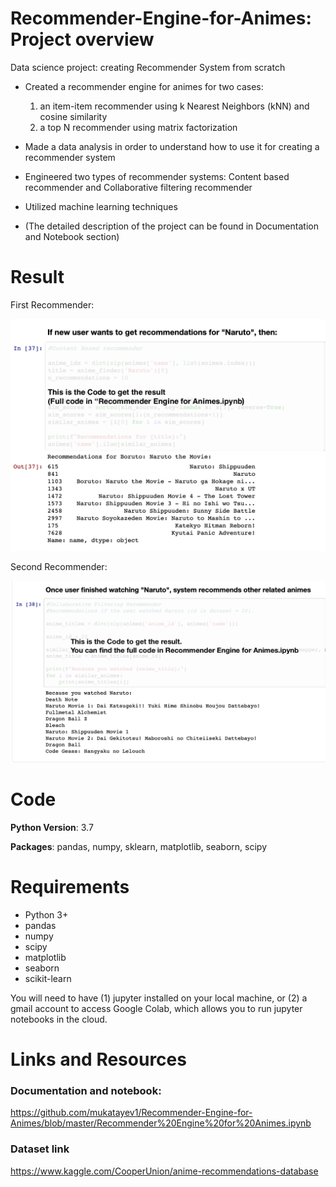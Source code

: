 # Recommender-Engine-for-Animes: Project overview
Data science project: creating Recommender System from scratch

* Created a recommender engine for animes for two cases:
  1) an item-item recommender using k Nearest Neighbors (kNN) and cosine similarity
  2) a top N recommender using matrix factorization
  
* Made a data analysis in order to understand how to use it for creating a recommender system

* Engineered two types of recommender systems: Content based recommender and Collaborative filtering recommender

* Utilized machine learning techniques

* (The detailed description of the project can be found in Documentation and Notebook section)

# Result
First Recommender:

<img src="Screen%20Shot%202020-07-22%20at%206.22.06.png" width="650">

Second Recommender:

<img src="Screen%20Shot%202020-07-22%20at%206.30.36.png" width="650">

# Code 

**Python Version**: 3.7

**Packages**: pandas, numpy, sklearn, matplotlib, seaborn, scipy

# Requirements

* Python 3+
* pandas
* numpy
* scipy
* matplotlib
* seaborn
* scikit-learn

You will need to have (1) jupyter installed on your local machine, or (2) a gmail account to access Google Colab, which allows you to run jupyter notebooks in the cloud.

# Links and Resources

### Documentation and notebook:
https://github.com/mukatayev1/Recommender-Engine-for-Animes/blob/master/Recommender%20Engine%20for%20Animes.ipynb

### Dataset link
https://www.kaggle.com/CooperUnion/anime-recommendations-database
